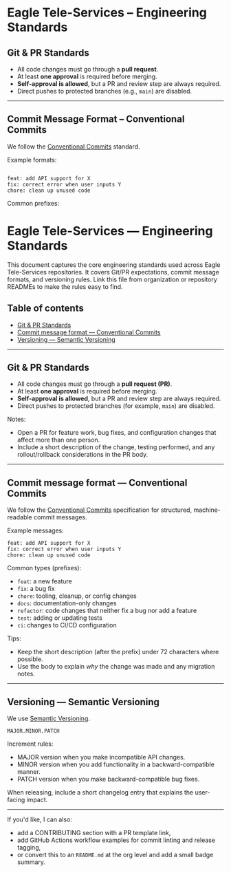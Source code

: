# Eagle Tele-Services – Engineering Standards

## Git & PR Standards

- All code changes must go through a **pull request**.
- At least **one approval** is required before merging.
- **Self-approval is allowed**, but a PR and review step are always required.
- Direct pushes to protected branches (e.g., `main`) are disabled.

---

## Commit Message Format – Conventional Commits

We follow the [Conventional Commits](https://www.conventionalcommits.org/) standard.

Example formats:
```

feat: add API support for X
fix: correct error when user inputs Y
chore: clean up unused code

```
Common prefixes:
# Eagle Tele-Services — Engineering Standards

This document captures the core engineering standards used across Eagle Tele-Services repositories. It covers Git/PR expectations, commit message formats, and versioning rules. Link this file from organization or repository READMEs to make the rules easy to find.

## Table of contents

- [Git & PR Standards](#git--pr-standards)
- [Commit message format — Conventional Commits](#commit-message-format---conventional-commits)
- [Versioning — Semantic Versioning](#versioning---semantic-versioning)

---

## Git & PR Standards

- All code changes must go through a **pull request (PR)**.
- At least **one approval** is required before merging.
- **Self-approval is allowed**, but a PR and review step are always required.
- Direct pushes to protected branches (for example, `main`) are disabled.

Notes:

- Open a PR for feature work, bug fixes, and configuration changes that affect more than one person.
- Include a short description of the change, testing performed, and any rollout/rollback considerations in the PR body.

---

## Commit message format — Conventional Commits

We follow the [Conventional Commits](https://www.conventionalcommits.org/) specification for structured, machine-readable commit messages.

Example messages:

```text
feat: add API support for X
fix: correct error when user inputs Y
chore: clean up unused code
```

Common types (prefixes):

- `feat`: a new feature
- `fix`: a bug fix
- `chore`: tooling, cleanup, or config changes
- `docs`: documentation-only changes
- `refactor`: code changes that neither fix a bug nor add a feature
- `test`: adding or updating tests
- `ci`: changes to CI/CD configuration

Tips:

- Keep the short description (after the prefix) under 72 characters where possible.
- Use the body to explain *why* the change was made and any migration notes.

---

## Versioning — Semantic Versioning

We use [Semantic Versioning](https://semver.org/).

```text
MAJOR.MINOR.PATCH
```

Increment rules:

- MAJOR version when you make incompatible API changes.
- MINOR version when you add functionality in a backward-compatible manner.
- PATCH version when you make backward-compatible bug fixes.

When releasing, include a short changelog entry that explains the user-facing impact.

---

If you'd like, I can also:

- add a CONTRIBUTING section with a PR template link,
- add GitHub Actions workflow examples for commit linting and release tagging,
- or convert this to an `README.md` at the org level and add a small badge summary.


